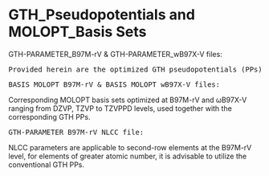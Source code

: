 # GTH_Pseudopotentials and MOLOPT_Basis Sets
GTH-PARAMETER_B97M-rV & GTH-PARAMETER_wB97X-V files:
<pre>
Provided herein are the optimized GTH pseudopotentials (PPs) at the levels of meta-GGA B97M-rV and hybrid ωB97X-V, tailored for main-group elements and metals including transition metals and noble metals.
</pre>
<pre>
BASIS_MOLOPT_B97M-rV & BASIS_MOLOPT_wB97X-V files: 
</pre>
Corresponding MOLOPT basis sets optimized at B97M-rV and ωB97X-V ranging from DZVP, TZVP to TZVPPD levels, used together with the corresponding GTH PPs.
<pre>
GTH-PARAMETER_B97M-rV_NLCC file: 
</pre>
NLCC parameters are applicable to second-row elements at the B97M-rV level, for elements of greater atomic number, it is advisable to utilize the conventional GTH PPs.

